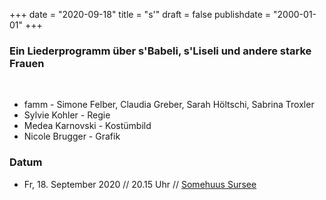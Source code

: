 ﻿+++
date = "2020-09-18"
title = "s'"
draft = false
publishdate = "2000-01-01"
+++

### Ein Liederprogramm über s'Babeli, s'Liseli und andere starke Frauen

<br>

* famm - Simone Felber, Claudia Greber, Sarah Höltschi, Sabrina Troxler
* Sylvie Kohler - Regie
* Medea Karnovski - Kostümbild
* Nicole Brugger - Grafik


### Datum

* Fr, 18. September 2020 // 20.15 Uhr // [Somehuus Sursee](http://www.somehuus.ch/veranstaltung/famm-a-capella-s-ein-liederprogramm-ueber-sbabeli-sliseli-und-andere-starke-frauen)
